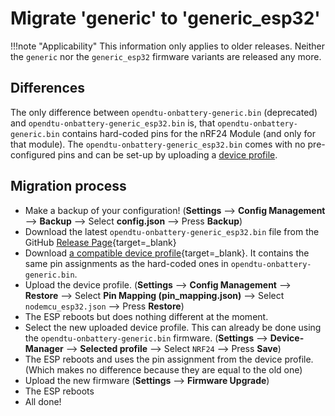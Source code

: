 # Migrate 'generic' to 'generic_esp32'

!!!note "Applicability"
    This information only applies to older releases. Neither the `generic` nor
    the `generic_esp32` firmware variants are released any more.

## Differences

The only difference between `opendtu-onbattery-generic.bin` (deprecated) and `opendtu-onbattery-generic_esp32.bin` is, that `opendtu-onbattery-generic.bin` contains hard-coded pins for the nRF24 Module (and only for that module). The `opendtu-onbattery-generic_esp32.bin` comes with no pre-configured pins and can be set-up by uploading a [device profile](../device_profiles.md).

## Migration process

* Make a backup of your configuration! (**Settings** --> **Config Management** --> **Backup** --> Select **config.json** --> Press **Backup**)
* Download the latest `opendtu-onbattery-generic_esp32.bin` file from the GitHub [Release Page](https://github.com/helgeerbe/OpenDTU-OnBattery/releases){target=_blank}
* Download [a compatible device profile](https://raw.githubusercontent.com/helgeerbe/OpenDTU-OnBattery/master/docs/DeviceProfiles/nodemcu_esp32.json){target=_blank}. It contains the same pin assignments as the hard-coded ones in `opendtu-onbattery-generic.bin`.
* Upload the device profile. (**Settings** --> **Config Management** --> **Restore** --> Select **Pin Mapping (pin_mapping.json)** --> Select `nodemcu_esp32.json` --> Press **Restore**)
* The ESP reboots but does nothing different at the moment.
* Select the new uploaded device profile. This can already be done using the `opendtu-onbattery-generic.bin` firmware. (**Settings** --> **Device-Manager** --> **Selected profile** --> Select `NRF24` --> Press **Save**)
* The ESP reboots and uses the pin assignment from the device profile. (Which makes no difference because they are equal to the old one)
* Upload the new firmware (**Settings** --> **Firmware Upgrade**)
* The ESP reboots
* All done!
